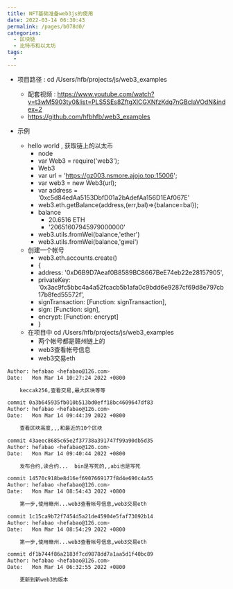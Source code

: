 ```yaml
---
title: NFT基础准备web3js的使用
date: 2022-03-14 06:30:43
permalink: /pages/b078d0/
categories:
  - 区块链
  - 比特币和以太坊
tags:
  - 
---
```



* 项目路径 : cd /Users/hfb/projects/js/web3_examples
  * 配套视频 : https://www.youtube.com/watch?v=t3wM5903ty0&list=PLS5SEs8ZftgXlCGXNfzKdq7nGBcIaVOdN&index=2
  * https://github.com/hfbhfb/web3_examples



* 示例
  * hello world , 获取链上的以太币
    * node
    * var Web3 = require('web3');
    * Web3
    * var url = 'https://gz003.nsmore.ajojo.top:15006';
    * var web3 = new Web3(url);
    * var address = '0xc5d84edAa5153DbfD01a2bAdefAa156D1EAf067E'
    * web3.eth.getBalance(address,(err,bal)=>{balance=bal});
    * balance
      * 20.6516 ETH
      * '20651607945979000000'
    *  web3.utils.fromWei(balance,'ether')
    *  web3.utils.fromWei(balance,'gwei')
  * 创建一个帐号
    *  web3.eth.accounts.create()
      * {
      *   address: '0xD6B9D7Aeaf0B8589BC8667BeE74eb22e28157905',
      *   privateKey: '0x3ac9fc5bbc4a4a52fcacb5b1afa0c9bdd6e9287cf69d8e797cb17b8fed55572f',
      *   signTransaction: [Function: signTransaction],
      *   sign: [Function: sign],
      *   encrypt: [Function: encrypt]
      * }
  * 在项目中  cd /Users/hfb/projects/js/web3_examples
    * 两个帐号都是赣州链上的
    * web3查看帐号信息
    * web3交易eth




``` bash
Author: hefabao <hefabao@126.com>
Date:   Mon Mar 14 10:27:24 2022 +0800

    keccak256,查看交易,最大区块等等

commit 0a3b645935fb010b513bd0eff18bc4609647df83
Author: hefabao <hefabao@126.com>
Date:   Mon Mar 14 09:44:39 2022 +0800

    查看区块高度,,,和最近的10个区块

commit 43aeec8685c65e2f37738a391747f99a90db5d35
Author: hefabao <hefabao@126.com>
Date:   Mon Mar 14 09:40:44 2022 +0800

    发布合约,读合约...  bin是写死的,,abi也是写死

commit 14570c918be8d16ef6907669177f8d4e690c4a55
Author: hefabao <hefabao@126.com>
Date:   Mon Mar 14 08:54:43 2022 +0800

    第一步,使用赣州...web3查看帐号信息,web3交易eth

commit 1c15ca9b72f7454d5a21de45904e5faf73092b14
Author: hefabao <hefabao@126.com>
Date:   Mon Mar 14 08:54:29 2022 +0800

    第一步,使用赣州...web3查看帐号信息,web3交易eth

commit df1b744f86a2183f7cd9878dd7a1aa5d1f40bc89
Author: hefabao <hefabao@126.com>
Date:   Mon Mar 14 06:32:55 2022 +0800

    更新到新web3的版本
```





